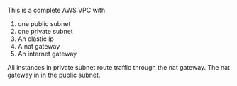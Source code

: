 This is a complete AWS VPC with

1. one public subnet
2. one private subnet
3. An elastic ip
4. A nat gateway
5. An internet gateway

All instances in private subnet route traffic through the nat gateway.
The nat gateway in in the public subnet.